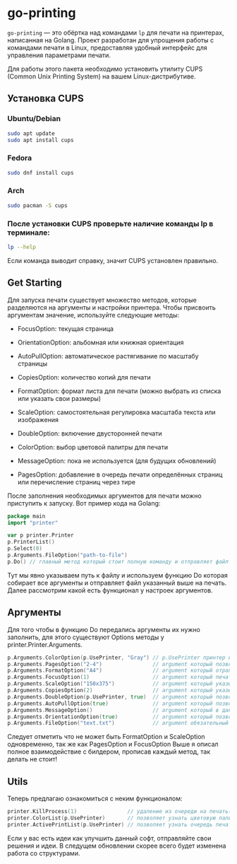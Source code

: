 # go-printing

`go-printing` — это обёртка над командами `lp` для печати на принтерах, написанная на Golang. Проект разработан для упрощения работы с командами печати в Linux, предоставляя удобный интерфейс для управления параметрами печати.

Для работы этого пакета необходимо установить утилиту CUPS (Common Unix Printing System) на вашем Linux-дистрибутиве.

## Установка CUPS

### Ubuntu/Debian
```bash
sudo apt update
sudo apt install cups
```
### Fedora
```bash
sudo dnf install cups 
``` 
### Arch
```bash
sudo pacman -S cups
```
### После установки CUPS проверьте наличие команды lp в терминале:
```bash
lp --help
```
Если команда выводит справку, значит CUPS установлен правильно.

## Get Starting

Для запуска печати существует множество методов, которые разделяются на
аргументы и настройки принтера. Чтобы присвоить аргументам значение, 
используйте следующие методы:
- FocusOption: текущая страница

- OrientationOption: альбомная или книжная ориентация

- AutoPullOption: автоматическое растягивание по масштабу страницы

- CopiesOption: количество копий для печати

- FormatOption: формат листа для печати (можно выбрать из списка или указать свои размеры)

- ScaleOption: самостоятельная регулировка масштаба текста или изображения

- DoubleOption: включение двусторонней печати

- ColorOption: выбор цветовой палитры для печати

- MessageOption: пока не используется (для будущих обновлений)

- PagesOption: добавление в очередь печати определённых страниц или перечисление страниц через тире

После заполнения необходимых аргументов для печати можно приступить к запуску. 
Вот пример кода на Golang:
```go   
package main 
import "printer" 

var p printer.Printer 
p.PrinterList()                               
p.Select(0)                                   
p.Arguments.FileOption("path-to-file")
p.Do() // главный метод который стоит полную команду и отправляет файл на печать
```
Тут мы явно указываем путь к файлу и используем функцию Do которая собирает все аргументы и отправляет файл указанный выше на печать.
Далее рассмотрим какой есть функционал у настроек аргументов.
## Аргументы
Для того чтобы в функцию Do передались аргументы их нужно заполнить, для этого существуют Options методы у printer.Printer.Arguments.

```go
p.Arguments.ColorOption(p.UsePrinter, "Gray") // p.UsePrinter принтер который выбрали в p.Select
p.Arguments.PagesOption("2-4")                // argument который позволяет распечать только указанные страницы
p.Arguments.FormatOption("A4")                // argument который отражает формат(размер листа) список поддерживаемых форматов можно вызвать функцией printer.PageScale(p.UsePrinter) - принимает в себя имя принтера
p.Arguments.FocusOption(1)                    // argument который печатает конкретную страницу которую вы пропишите.
p.Arguments.ScaleOption("150x375")            // argument который указывает кастомный размер листа в пикселях, обязательно через x
p.Arguments.CopiesOption(2)                   // argument который указывает количество копий
p.Arguments.DoubleOption(p.UsePrinter, true)  // argument который позволит принтеру печатать с двух сторон, если вы вызовете этот метод, но ваш принтер не умеет печатать с двух сторон, то принтер просто проигнорирует такую настройку.
p.Arguments.AutoPullOption(true)              // argument который позволит растянуть контент по всей странице если это возможно
p.Arguments.MessageOption()                   // argument который в данный момент никак не используется(задел на будущие обновления)
p.Arguments.OrientationOption(true)           // argument который позволяет выбрать ориентацию листа, книжную или альбомную
p.Arguments.FileOption("text.txt")            // argument обязательный - путь к файлу
```
Cледует отметить что не может быть FormatOption и ScaleOption одновременно, так же как PagesOption и FocusOption
Выше я описал полное взаимодействие с билдером, прописав каждый метод, так делать не стоит!

## Utils

Теперь предлагаю ознакомиться с неким функционалом:
```go
printer.KillProcess(1)                // удаление из очереди на печать(id смотреть в списке lpstat)
printer.ColorList(p.UsePrinter)       // позволяет узнать цветовую палитру принтера
printer.ActivePrintList(p.UsePrinter) // позволяет узнать очередь печати для конкретного принтера.
```
Если у вас есть идеи как улучшить данный софт, отправляйте свои решения и идеи.
В следущем обновлении скорее всего будет изменена работа со структурами.
